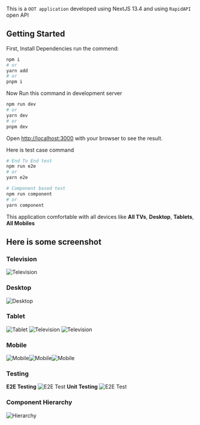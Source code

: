 This is a `OOT application` developed using NextJS 13.4 and using `RapidAPI` open API

## Getting Started

First, Install Dependencies run the commend:

```bash
npm i
# or
yarn add
# or
pnpm i
```

Now Run this command in development server

```bash
npm run dev
# or
yarn dev
# or
pnpm dev
```

Open [http://localhost:3000](http://localhost:3000) with your browser to see the result.

Here is test case command

```bash
# End To End test
npm run e2e
# or
yarn e2e

# Component based test
npm run component
# or
yarn component
```

This application comfortable with all devices like **All TVs**, **Desktop**, **Tablets**, **All Mobiles**

## Here is some screenshot

### Television

![Television](screenshot/tv.png)

### Desktop

![Desktop](screenshot/laptop.png)

### Tablet

![Tablet](screenshot/tablet-1.png) ![Television](screenshot/tablet-2.png) ![Television](screenshot/tablet-3.png)

### Mobile

![Mobile](screenshot/mobile-1.png)![Mobile](screenshot/mobile-2.png)![Mobile](screenshot/mobile-3.png)

### Testing

**E2E Testing**
![E2E Test](screenshot/e2e.png)
**Unit Testing**
![E2E Test](screenshot/comp.png)

### Component Hierarchy

![Hierarchy](screenshot/hierarchy.png)
